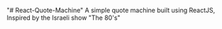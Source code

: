"# React-Quote-Machine"
A simple quote machine built using ReactJS, Inspired by the Israeli show "The 80's"
